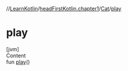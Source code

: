 //[LearnKotlin](../../index.md)/[headFirstKotlin.chapter1](../index.md)/[Cat](index.md)/[play](play.md)



# play  
[jvm]  
Content  
fun [play](play.md)()  



